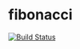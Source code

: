 # fibonacci
[![Build Status](http://localhost:8090/buildStatus/icon?job=fibonacci)](http://localhost:8090/job/fibonacci/)
